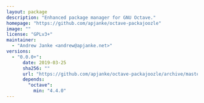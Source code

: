 ```yaml
---
layout: package
description: "Enhanced package manager for GNU Octave."
homepage: "https://github.com/apjanke/octave-packajoozle"
image: ""
license: "GPLv3+"
maintainer:
  - "Andrew Janke <andrew@apjanke.net>"
versions:
  - "0.0.0+":
      date: 2019-03-25
      sha256: ""
      url: "https://github.com/apjanke/octave-packajoozle/archive/master.zip"
      depends:
        "octave":
          min: "4.4.0"
---
```

